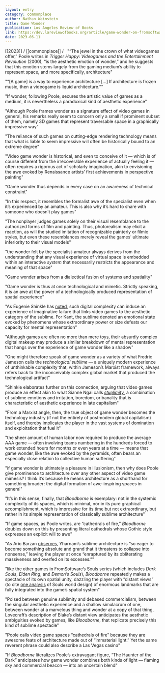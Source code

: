 ```yaml
---
layout: entry
category: commonplace
author: Nathan Wainstein
title: Game Wonder
publication: Los Angeles Review of Books
link: https://dev.lareviewofbooks.org/article/game-wonder-on-fromsoftwares-bloodborne-and-h-p-lovecrafts-the-haunter-of-the-dark/
date: 2023-06-11
---
```


[[2023]] / [[commonplace]] / 
 
"“The jewel in the crown of what videogames offer,” Poole writes in *Trigger Happy: Videogames and the Entertainment Revolution* (2000), “is the aesthetic emotion of wonder,” and he suggests that this emotion stems largely from the gaming medium’s ability to represent space, and more specifically, architecture"

"“[A game] is a way to experience architecture […] If architecture is frozen music, then a videogame is liquid architecture.”"

"If wonder, following Poole, secures the artistic value of games as a medium, it is nevertheless a paradoxical kind of aesthetic experience"

"Although Poole frames wonder as a signature effect of video games in general, his remarks really seem to concern only a small if prominent subset of them, namely 3D games that represent traversable space in a graphically impressive way"

"The reliance of such games on cutting-edge rendering technology means that what is liable to seem impressive will often be historically bound to an extreme degree"

"Video game wonder is historical, and even to conceive of it — which is of course different from the irrecoverable experience of actually feeling it — often requires a rigorous act of scholarly imagination, akin to envisioning the awe evoked by Renaissance artists’ first achievements in perspective painting"

"Game wonder thus depends in every case on an awareness of technical constraint"

"In this respect, it resembles the formalist awe of the specialist even when it’s experienced by an amateur. This is also why it’s hard to share with someone who doesn’t play games"

"The nonplayer judges games solely on their visual resemblance to the authorized forms of film and painting. Thus, photorealism may elicit a reaction, as will the studied imitation of recognizable painterly or filmic styles, but even these resemblances merely reveal the games’ ultimate inferiority to their visual models"

"the wonder felt by the specialist-amateur always derives from the understanding that any visual experience of virtual space is embedded within an interactive *system* that necessarily restricts the appearance and meaning of that space"

"Game wonder arises from a dialectical fusion of systems and spatiality"

"Game wonder is thus at once technological and mimetic. Strictly speaking, it is an awe at the power of a technologically produced representation of spatial experience"

"As Eugenie Shinkle has [noted](https://www.tate.org.uk/art/research-publications/the-sublime/eugenie-shinkle-video-games-and-the-technological-sublime-r1136830), such digital complexity can induce an experience of imaginative failure that links video games to the aesthetic category of the sublime. For Kant, the sublime denoted an emotional state evoked by phenomena whose extraordinary power or size defeats our capacity for mental representation"

"Although games are often no more than mere toys, their absurdly complex digital makeup may produce a similar breakdown of mental representation that hangs over the experience of game wonder like a shadow"

"One might therefore speak of game wonder as a variety of what Fredric Jameson calls the *technological sublime —* a uniquely modern experience of unthinkable complexity that, within Jameson’s Marxist framework, always refers back to the inconceivably complex global market that produced the technological artifact"

"Shinkle elaborates further on this connection, arguing that video games produce an effect akin to what Sianne Ngai calls [*stuplimity*](https://muse.jhu.edu/article/27722/), a combination of sublime emotions and irritation, boredom, or banality that is characteristic of aesthetic experience in late capitalism"

"From a Marxist angle, then, the true object of game wonder becomes the technology industry (if not the entirety of postmodern global capitalism) itself, and thereby implicates the player in the vast systems of domination and exploitation that fuel it"

"the sheer amount of human labor now required to produce the average AAA game — often involving teams numbering in the hundreds forced to work extended hours for months or even years at a time — means that game wonder, like the awe evoked by the pyramids, often bears an especially close relation to collective human suffering"

"if game wonder is ultimately a pleasure in illusionism, then why does Poole give prominence to architecture over any other aspect of video game mimesis? I think it’s because he means architecture as a shorthand for something broader: the digital formation of awe-inspiring spaces in general"

"It’s in this sense, finally, that *Bloodborne* is exemplary: not in the systemic complexity of its spaces, which is minimal, nor in its pure graphical accomplishment, which is impressive for its time but not extraordinary, but rather in its simple representation of classically sublime architecture"

"If game spaces, as Poole writes, are “cathedrals of fire,” *Bloodborne* doubles down on this by presenting literal cathedrals whose Gothic style expresses an explicit will to awe"

"As Ario Barzan [observes](https://killscreen.com/previously/articles/understanding-sublime-architecture-bloodborne/), Yharnam’s sublime architecture is “so eager to become something absolute and grand that it threatens to collapse into nonsense,” leaving the player at once “enraptured by its obliterating massiveness and overfed on its excesses.”"

"like the other games in FromSoftware’s Souls series (which includes *Dark Souls*, *Elden Ring*, and *Demon’s Souls*), *Bloodborne* repeatedly makes a spectacle of its own spatial unity, dazzling the player with “distant views” (to cite [one analysis](https://illusorywall.tumblr.com/post/132589360859/dark-souls-1-distant-views-explained-part-1) of Souls world design) of enormous landmarks that are fully integrated into the game’s spatial system"

"Poised between genuine sublimity and debased commercialism, between the singular aesthetic experience and a shallow simulacrum of one, between wonder at a marvelous thing and wonder at a copy of that thing, Lovecraft’s description of Blake’s distant view anticipates the aesthetic ambiguities evoked by games, like *Bloodborne*, that replicate precisely this kind of sublime spectacle"

"Poole calls video game spaces “cathedrals of fire” because they are awesome feats of architecture made out of “immaterial light.” Yet the same reverent phrase could also describe a Las Vegas casino"

"If *Bloodborne* literalizes Poole’s extravagant figure, “The Haunter of the Dark” anticipates how game wonder combines both kinds of light — flaming sky and commercial beacon — into an uncertain blend"
